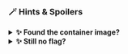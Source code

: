 ### 🪄 Hints & Spoilers

<details>
  <summary><b>✨ Found the container image? </b></summary>
  <div>
    <div>Learn to inspect the container images using the built-in commands in docker 🙌</div>
  </div>
</details>

<details>
  <summary><b>✨ Still no flag? </b></summary>
  <div>
    <div>Learn to understand how container layers created using history command with full data 🎉</div>
  </div>
</details>